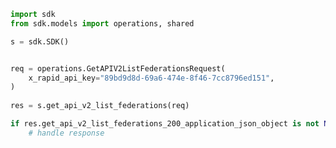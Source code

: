 <!-- Start SDK Example Usage -->
```python
import sdk
from sdk.models import operations, shared

s = sdk.SDK()


req = operations.GetAPIV2ListFederationsRequest(
    x_rapid_api_key="89bd9d8d-69a6-474e-8f46-7cc8796ed151",
)
    
res = s.get_api_v2_list_federations(req)

if res.get_api_v2_list_federations_200_application_json_object is not None:
    # handle response
```
<!-- End SDK Example Usage -->